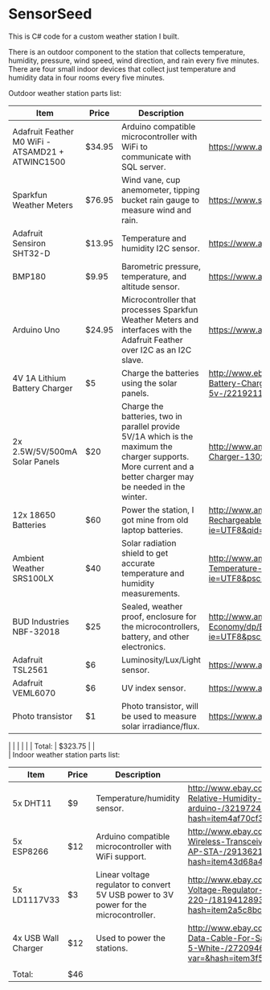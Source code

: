 # SensorSeed

This is C# code for a custom weather station I built.

There is an outdoor component to the station that collects temperature, humidity, pressure, wind speed, wind direction, and rain every five minutes. There are four small indoor devices that collect just temperature and humidity data in four rooms every five minutes.



Outdoor weather station parts list:

| Item                                             | Price   | Description                                                                                                                                                   | Link                                                                                                                                          |
|--------------------------------------------------|---------|---------------------------------------------------------------------------------------------------------------------------------------------------------------|-----------------------------------------------------------------------------------------------------------------------------------------------|
| Adafruit Feather M0 WiFi - ATSAMD21 + ATWINC1500 | $34.95  | Arduino compatible microcontroller with WiFi to communicate with SQL server.                                                                                  | https://www.adafruit.com/product/3010                                                                                                         |
| Sparkfun Weather Meters                          | $76.95  | Wind vane, cup anemometer, tipping bucket rain gauge to measure wind and rain.                                                                                | https://www.sparkfun.com/products/8942                                                                                                        |
| Adafruit Sensiron SHT32-D                        | $13.95  | Temperature and humidity I2C sensor.                                                                                                                          | https://www.adafruit.com/product/2857                                                                                                         |
| BMP180                                           | $9.95   | Barometric pressure, temperature, and altitude sensor.                                                                                                        | https://www.adafruit.com/product/1603                                                                                                         |
| Arduino Uno                                      | $24.95  | Microcontroller that processes Sparkfun Weather Meters and interfaces with the Adafruit Feather over I2C as an I2C slave.                                     | https://www.adafruit.com/products/50                                                                                                          |
| 4V 1A Lithium Battery Charger                    | $5      | Charge the batteries using the solar panels.                                                                                                                  | http://www.ebay.com/itm/10PCS-5V-Mini-USB-1A-Lithium-Battery-Charging-Board-Charger-Module-IN-4-5V-5-5v-/221921100545                         |
| 2x 2.5W/5V/500mA Solar Panels                    | $20     | Charge the batteries, two in parallel provide 5V/1A which is the maximum the charger supports. More current and a better charger may be needed in the winter. | http://www.amazon.com/ALLPOWERS-Encapsulated-Battery-Charger-130x150mm/dp/B00CBT8A14                                                          |
| 12x 18650 Batteries                              | $60     | Power the station, I got mine from old laptop batteries.                                                                                                      | http://www.amazon.com/Samsung-INR18650-25R-18650-Rechargeable-Batteries/dp/B00NUI46HM/ref=sr_1_5?ie=UTF8&qid=1463718225&sr=8-5&keywords=18650 |
| Ambient Weather SRS100LX                         | $40     | Solar radiation shield to get accurate temperature and humidity measurements.                                                                                 | http://www.amazon.com/Ambient-Weather-SRS100LX-Temperature-Radiation/dp/B003EB3GE4?ie=UTF8&psc=1&redirect=true&ref_=oh_aui_detailpage_o06_s00 |
| BUD Industries NBF-32018                         | $25     | Sealed, weather proof, enclosure for the microcontrollers, battery, and other electronics.                                                                    | http://www.amazon.com/BUD-Industries-NBF-32018-Plastic-Economy/dp/B005T990I0?ie=UTF8&psc=1&redirect=true&ref_=oh_aui_detailpage_o00_s00       |
| Adafruit TSL2561                         | $6     | Luminosity/Lux/Light sensor.                                                                    | https://www.adafruit.com/products/439       |
| Adafruit VEML6070                         | $6     | UV index sensor.                                                                    | https://www.adafruit.com/products/2899      |
| Photo transistor                         | $1     | Photo transistor, will be used to measure solar irradiance/flux.                                                                    | https://www.adafruit.com/products/2831      |

|                                                  |         |                                                                                                                                                               |                                                                                                                                               |
| Total:                                           | $323.75 |                                                                                                                                                               |                                                                                
|
Indoor weather station parts list:

| Item                | Price | Description                                                                           | Link                                                                                                                                                                    |
|---------------------|-------|---------------------------------------------------------------------------------------|-------------------------------------------------------------------------------------------------------------------------------------------------------------------------|
| 5x DHT11            | $9    | Temperature/humidity sensor.                                                          | http://www.ebay.com/itm/5X-DHT11-Temperature-and-Relative-Humidity-Sensor-Module-for-arduino-/321972401029?hash=item4af70cf385:g:rCUAAOSwaA5WkrJA                       |
| 5x ESP8266          | $12   | Arduino compatible microcontroller with WiFi support.                                 | http://www.ebay.com/itm/5pcs-ESP8266-Serial-WIFI-Wireless-Transceiver-Module-WIFI-ESP-01-Support-AP-STA-/291362195261?hash=item43d68a473d:g:r1cAAOSwstxVFSb9            |
| 5x LD1117V33        | $3    | Linear voltage regulator to convert 5V USB power to 3V power for the microcontroller. | http://www.ebay.com/itm/5PCS-LD1117V33-Linear-Voltage-Regulator-800mA-3-3V-TO-220-/181941289370?hash=item2a5c8bc19a:g:pN4AAOSwv-NWVDIz                                  |
| 4x USB Wall Charger | $12   | Used to power the stations.                                                           | http://www.ebay.com/itm/2A-Fast-Wall-Charger-USB-Data-Cable-For-Samsung-Galaxy-S6-S6-Edge-Note-5-White-/272094650576?var=&hash=item3f5a1ae0d0:m:mC8CwZiIfjTshipOqjTuGcQ |
|                     |       |                                                                                       |                                                                                                                                                                         |
| Total:              | $46   |                                                                                       |                                                                                                                                                                         |
